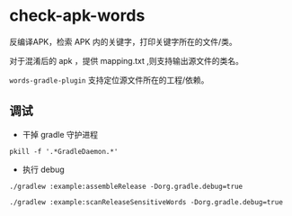 # check-apk-words

反编译APK，检索 APK 内的关键字，打印关键字所在的文件/类。

对于混淆后的 apk ，提供 mapping.txt ,则支持输出源文件的类名。

`words-gradle-plugin` 支持定位源文件所在的工程/依赖。

## 调试

* 干掉 gradle 守护进程
```shell script
pkill -f '.*GradleDaemon.*'
```

* 执行 debug
```shell script
./gradlew :example:assembleRelease -Dorg.gradle.debug=true

./gradlew :example:scanReleaseSensitiveWords -Dorg.gradle.debug=true
```